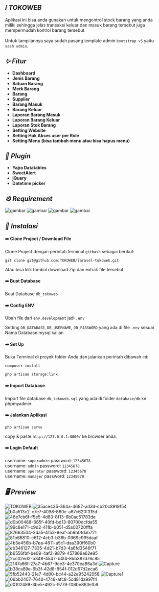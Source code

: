 
## *:information_source: TOKOWEB*
Aplikasi ini bisa anda gunakan untuk mengontrol stock barang yang anda miliki sehingga jelas transaksi keluar dan masuk barang tersebut juga mempermudah kontrol barang tersebut.
<br><br>
Untuk tampilannya saya sudah pasang template admin `bootstrap v5` yaitu `sash admin`.

## *:sparkles: Fitur*
* **Dashboard**
* **Jenis Barang**
* **Satuan Barang**
* **Merk Barang**
* **Barang**
* **Supplier**
* **Barang Masuk**
* **Barang Keluar**
* **Laporan Barang Masuk**
* **Laporan Barang Keluar**
* **Laporan Stok Barang**
* **Setting Website**
* **Setting Hak Akses user per Role**
* **Setting Menu (bisa tambah menu atau bisa hapus menu)**

## *:electric_plug: Plugin*
* **Yajra Datatables**
* **SweetAlert**
* **jQuery**
* **Datetime picker**

## *:gear: Requirement*
<p>
<img alt="gambar" src="https://img.shields.io/badge/PHP%20-%5E8.1-green"/>
<img alt="gambar" src="https://img.shields.io/badge/Node JS%20-%5E16.14.0-green"/>
<img alt="gambar" src="https://img.shields.io/badge/Npm%20-%5E8.3.1-green"/>
<img alt="gambar" src="https://img.shields.io/badge/Composer%20-%5E2.3.9-green"/>
</p>

## *:rocket: Instalasi*
#### :arrow_right: Clone Project / Download File
Clone Project dengan perintah terminal `gitbash` sebagai berikut:
```
git clone git@github.com:TOKOWEB/laravel-tokoweb.git
```
Atau bisa klik tombol download Zip dan extrak file tersebut
#### :arrow_right: Buat Database
Buat Database `db_tokoweb`
#### :arrow_right: Config ENV
Ubah file dari `env.development` jadi `.env`

Setting `DB_DATABASE`, `DB_USERNAME`, `DB_PASSWORD` yang ada di file `.env` sesuai Nama Database mysql kalian

#### :arrow_right: Set Up
Buka Terminal di proyek folder Anda dan jalankan perintah dibawah ini:
```
composer install
```
```
php artisan storage:link
```
#### :arrow_right: Import Database
Import file database `db_tokoweb.sql` yang ada di folder `database/db` ke phpmyadmin 

#### :arrow_right: Jalankan Aplikasi
```
php artisan serve
```
copy & paste `http://127.0.0.1:8000/` ke browser anda.

#### :arrow_right: Login Default
username: `superadmin` password: `12345678`
<br>
username: `admin` password: `12345678`
<br>
username: `operator` password: `12345678`
<br>
username: `manajer` password: `12345678`

## *:desktop_computer: Preview*
![TOKOWEB](https://github.com/XNHAE/TOKO-WEB/blob/main/image.png)
![35ace435-364a-4687-ad3d-cb20c8919f54](https://github.com/XNHAE/TOKO-WEB/blob/main/Images/Login.png)
![b0a513c2-c7e7-4098-860e-a67c620f315d](https://github.com/XNHAE/TOKO-WEB/blob/main/Images/Dashboard%20masuk.png)
![46e7cb6f-f5e5-4d83-8f13-6b0ac51783de](https://github.com/XNHAE/TOKO-WEB/blob/main/Images/Jenis%20Barang.png)
![d0b00488-665f-40fd-bd13-80700dcfda55](https://github.com/XNHAE/TOKO-WEB/blob/main/Images/Merk%20Barang.png)
![99c8e171-c9d2-411b-b051-d5a00720fffa](https://github.com/XNHAE/TOKO-WEB/blob/main/Images/Satuan%20Barang.png)
![87663504-3da5-4153-9eaf-ab6b0fdab721](https://github.com/XNHAE/TOKO-WEB/blob/main/Images/Master%20Barang%20Barang.png)
![81b66810-c612-4cb3-b38b-0969c995daaf](https://github.com/XNHAE/TOKO-WEB/blob/main/Images/Supplier.png)
![4b5e456b-b7ea-4811-a5c1-daa390ff60b0](https://github.com/XNHAE/TOKO-WEB/blob/main/Images/Barang%20Masuk.png)
![eb346127-7335-4d21-b7d3-4a6fd3546f71](https://github.com/XNHAE/TOKO-WEB/blob/main/Images/Barang%20Keluar.png)
![b6556fbf-be09-4af3-9879-457869a62e95](https://github.com/XNHAE/TOKO-WEB/blob/main/Images/Laporan%20barang%20masuk.png)
![2cc02ed2-b349-4547-b4f4-8bb387d76c85](https://github.com/XNHAE/TOKO-WEB/blob/main/Images/print%20barang%20masuk.png)
![2147a66f-27a7-4b67-9ce3-4e370ea86a3d](https://github.com/XNHAE/TOKO-WEB/blob/main/Images/laporan%20barang%20keluar.png)
![Capture](https://github.com/XNHAE/TOKO-WEB/blob/main/Images/print%20barang%20keluar.png)
![b38ca89e-6b3f-42d8-854f-012d67d2eca6](https://github.com/XNHAE/TOKO-WEB/blob/main/Images/Laporan%20stok%20barang.png)
![5fb52443-21e7-4d00-bc44-a22e95242058](https://github.com/XNHAE/TOKO-WEB/blob/main/Images/print%20stok%20barang.png)
![Capture1](https://github.com/XNHAE/TOKO-WEB/blob/main/Images/Menu.png)
![06bb2407-764d-4748-afc8-5cd81da997f4](https://github.com/XNHAE/TOKO-WEB/blob/main/Images/Tema.png)
![d0102488-3be5-492c-9779-f08be883efb9](https://github.com/XNHAE/TOKO-WEB/blob/main/Images/Pengaturan%20website.png)


